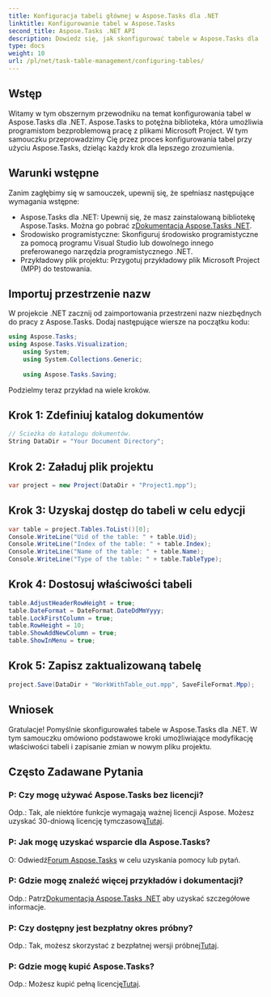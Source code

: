 ```yaml
---
title: Konfiguracja tabeli głównej w Aspose.Tasks dla .NET
linktitle: Konfigurowanie tabel w Aspose.Tasks
second_title: Aspose.Tasks .NET API
description: Dowiedz się, jak skonfigurować tabele w Aspose.Tasks dla .NET, korzystając z tego przewodnika krok po kroku. Ulepsz swoje doświadczenie w zarządzaniu projektami bez wysiłku.
type: docs
weight: 10
url: /pl/net/task-table-management/configuring-tables/
---
```

## Wstęp
Witamy w tym obszernym przewodniku na temat konfigurowania tabel w Aspose.Tasks dla .NET. Aspose.Tasks to potężna biblioteka, która umożliwia programistom bezproblemową pracę z plikami Microsoft Project. W tym samouczku przeprowadzimy Cię przez proces konfigurowania tabel przy użyciu Aspose.Tasks, dzieląc każdy krok dla lepszego zrozumienia.
## Warunki wstępne
Zanim zagłębimy się w samouczek, upewnij się, że spełniasz następujące wymagania wstępne:
- Aspose.Tasks dla .NET: Upewnij się, że masz zainstalowaną bibliotekę Aspose.Tasks. Można go pobrać z[Dokumentacja Aspose.Tasks .NET](https://reference.aspose.com/tasks/net/).
- Środowisko programistyczne: Skonfiguruj środowisko programistyczne za pomocą programu Visual Studio lub dowolnego innego preferowanego narzędzia programistycznego .NET.
- Przykładowy plik projektu: Przygotuj przykładowy plik Microsoft Project (MPP) do testowania.
## Importuj przestrzenie nazw
W projekcie .NET zacznij od zaimportowania przestrzeni nazw niezbędnych do pracy z Aspose.Tasks. Dodaj następujące wiersze na początku kodu:
```csharp
using Aspose.Tasks;
using Aspose.Tasks.Visualization;
    using System;
    using System.Collections.Generic;
    
    using Aspose.Tasks.Saving;
```
Podzielmy teraz przykład na wiele kroków.
## Krok 1: Zdefiniuj katalog dokumentów
```csharp
// Ścieżka do katalogu dokumentów.
String DataDir = "Your Document Directory";
```
## Krok 2: Załaduj plik projektu
```csharp
var project = new Project(DataDir + "Project1.mpp");
```
## Krok 3: Uzyskaj dostęp do tabeli w celu edycji
```csharp
var table = project.Tables.ToList()[0];
Console.WriteLine("Uid of the table: " + table.Uid);
Console.WriteLine("Index of the table: " + table.Index);
Console.WriteLine("Name of the table: " + table.Name);
Console.WriteLine("Type of the table: " + table.TableType);
```
## Krok 4: Dostosuj właściwości tabeli
```csharp
table.AdjustHeaderRowHeight = true;
table.DateFormat = DateFormat.DateDdMmYyyy;
table.LockFirstColumn = true;
table.RowHeight = 10;
table.ShowAddNewColumn = true;
table.ShowInMenu = true;
```
## Krok 5: Zapisz zaktualizowaną tabelę
```csharp
project.Save(DataDir + "WorkWithTable_out.mpp", SaveFileFormat.Mpp);
```
## Wniosek
Gratulacje! Pomyślnie skonfigurowałeś tabele w Aspose.Tasks dla .NET. W tym samouczku omówiono podstawowe kroki umożliwiające modyfikację właściwości tabeli i zapisanie zmian w nowym pliku projektu.
## Często Zadawane Pytania
### P: Czy mogę używać Aspose.Tasks bez licencji?
 Odp.: Tak, ale niektóre funkcje wymagają ważnej licencji Aspose. Możesz uzyskać 30-dniową licencję tymczasową[Tutaj](https://purchase.aspose.com/temporary-license/).
### P: Jak mogę uzyskać wsparcie dla Aspose.Tasks?
 O: Odwiedź[Forum Aspose.Tasks](https://forum.aspose.com/c/tasks/15) w celu uzyskania pomocy lub pytań.
### P: Gdzie mogę znaleźć więcej przykładów i dokumentacji?
 Odp.: Patrz[Dokumentacja Aspose.Tasks .NET](https://reference.aspose.com/tasks/net/) aby uzyskać szczegółowe informacje.
### P: Czy dostępny jest bezpłatny okres próbny?
 Odp.: Tak, możesz skorzystać z bezpłatnej wersji próbnej[Tutaj](https://releases.aspose.com/).
### P: Gdzie mogę kupić Aspose.Tasks?
 Odp.: Możesz kupić pełną licencję[Tutaj](https://purchase.aspose.com/buy).